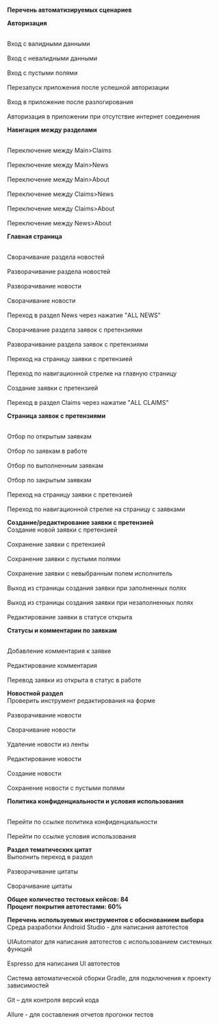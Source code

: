 **Перечень автоматизируемых сценариев**

**Авторизация**

<br/>Вход с валидными данными</br>
<br/>Вход с невалидными данными</br>
<br/>Вход с пустыми полями</br>
<br/>Перезапуск приложения после успешной авторизации</br>
<br/>Вход в приложение после разлогирования</br>
<br/>Авторизация в приложении при отсутствие интернет соединения</br>

**Навигация между разделами**

<br/>Переключение между Main>Claims</br>
<br/>Переключение между Main>News</br>
<br/>Переключение между Main>About</br>
<br/>Переключение между Claims>News</br>
<br/>Переключение между Claims>About</br>
<br/>Переключение между News>About</br>

**Главная страница**

<br/>Сворачивание раздела новостей</br>
<br/>Разворачивание раздела новостей</br>
<br/>Разворачивание новости</br>
<br/>Сворачивание новости</br>
<br/>Переход в раздел News через нажатие "ALL NEWS"</br>
<br/>Сворачивание раздела заявок с претензиями</br>
<br/>Разворачивание раздела заявок с претензиями</br>
<br/>Переход на страницу заявки с претензией</br>
<br/>Переход по навигационной стрелке на главную страницу</br>
<br/>Создание заявки с претензией</br>
<br/>Переход в раздел Claims через нажатие "ALL CLAIMS"</br>

**Страница заявок с претензиями**

<br/>Отбор по открытым заявкам</br>
<br/>Отбор по заявкам в работе</br>
<br/>Отбор по выполненным заявкам</br>
<br/>Отбор по закрытым заявкам</br>
<br/>Переход на страницу заявки с претензией</br>
<br/>Переход по навигационной стрелке на страницу с заявками</br>

**Создание/редактирование заявки с претензией**
<br/>Создание новой заявки с претензией</br>
<br/>Сохранение заявки с претензией</br>
<br/>Сохранение заявки с пустыми полями</br>
<br/>Сохранение заявки с невыбранным полем исполнитель</br>
<br/>Выход из страницы создания заявки при заполненных полях</br>
<br/>Выход из страницы создания заявки при незаполненных полях</br>
<br/>Редактирование заявки в статусе открыта</br>

**Статусы и комментарии по заявкам**

<br/>Добавление комментария к заявке</br>
<br/>Редактирование комментария</br>
<br/>Перевод заявки из открыта в статус в работе</br>

**Новостной раздел**
<br/>Проверить инструмент редактирования на форме</br>
<br/>Разворачивание новости</br>
<br/>Сворачивание новости</br>
<br/>Удаление новости из ленты</br>
<br/>Редактирование новости</br>
<br/>Создание новости</br>
<br/>Сохранение новости с пустыми полями</br>

**Политика конфиденциальности и условия использования**

<br/>Перейти по ссылке политика конфиденциальности</br>
<br/>Перейти по ссылке условия использования</br>

**Раздел тематических цитат**
<br/>Выполнить переход в раздел</br>
<br/>Разворачивание цитаты</br>
<br/>Сворачивание цитаты</br>

**Общее количество тестовых кейсов: 84
<br/>Процент покрытия автотестами: 60%**</br>

**Перечень используемых инструментов с обоснованием выбора**
<br/>Среда разработки Android Studio - для написания автотестов</br>
<br/>UIAutomator для написания автотестов с использованием системных функций</br>
<br/>Espresso для написания UI автотестов</br>
<br/>Система автоматической сборки Gradle, для подключения к проекту зависимостей</br>
<br/>Git – для контроля версий кода</br>
<br/>Allure - для составления отчетов прогонки тестов</br>
